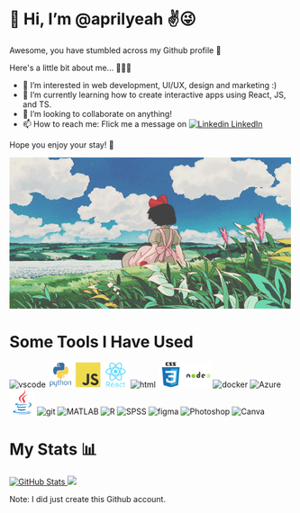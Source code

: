 # 👋 Hi, I’m @aprilyeah ✌️😜

Awesome, you have stumbled across my Github profile 🤩 

Here's a little bit about me... 💁🏻‍♀️

- 👀 I’m interested in web development, UI/UX, design and marketing :)
- 🌱 I’m currently learning how to create interactive apps using React, JS, and TS.
- 💞️ I’m looking to collaborate on anything!
- 📫 How to reach me: Flick me a message on [![Linkedin](https://i.stack.imgur.com/gVE0j.png) LinkedIn](https://www.linkedin.com/in/aprilchen64/)

Hope you enjoy your stay! 🥰

![chill](Ghibli-1-chill.gif)

# Some Tools I Have Used

<p align="left">
<img src="https://cdn.jsdelivr.net/gh/devicons/devicon/icons/vscode/vscode-original.svg" alt="vscode" width="45" height="45"/>
<img src="https://raw.githubusercontent.com/devicons/devicon/master/icons/python/python-original-wordmark.svg" alt="python" width="45" height="45" />
<img src="https://raw.githubusercontent.com/devicons/devicon/master/icons/javascript/javascript-original.svg" alt="javascript" width="45" height="45" />
<img src="https://raw.githubusercontent.com/devicons/devicon/master/icons/react/react-original-wordmark.svg" alt="react" width="45" height="45" />
<img src="https://cdn.jsdelivr.net/gh/devicons/devicon/icons/html5/html5-original.svg" alt="html" width="45" height="45"/>
<img src="https://raw.githubusercontent.com/devicons/devicon/master/icons/css3/css3-original-wordmark.svg" alt="css3" width="45" height="45" />
<img src="https://raw.githubusercontent.com/devicons/devicon/master/icons/nodejs/nodejs-original-wordmark.svg" alt="nodejs" width="45" height="45" />
<img src="https://cdn.jsdelivr.net/gh/devicons/devicon/icons/docker/docker-original.svg" alt="docker" width="45" height="45"/>
<img src="https://cdn.jsdelivr.net/gh/devicons/devicon/icons/azure/azure-original.svg" alt="Azure" width="45" height="45"/>
<img src="https://raw.githubusercontent.com/devicons/devicon/master/icons/java/java-original.svg" alt="java" width="45" height="45" />
<img src="https://cdn.jsdelivr.net/gh/devicons/devicon/icons/git/git-original.svg" alt="git" width="45" height="45"/> 
<img src="https://cdn.jsdelivr.net/gh/devicons/devicon/icons/matlab/matlab-original.svg" alt="MATLAB" width="45" height="45"/>  
<img src="https://cdn4.iconfinder.com/data/icons/logos-and-brands/512/285_R_Project_logo-256.png" alt="R" width="45" height="45"/>   
<img src="https://cdn.jsdelivr.net/gh/devicons/devicon/icons/spss/spss-original.svg" alt="SPSS" width="45" height="45"/>   
<img src="https://cdn.jsdelivr.net/gh/devicons/devicon/icons/figma/figma-original.svg" alt="figma" width="45" height="45"/>  
<img src="https://cdn.jsdelivr.net/gh/devicons/devicon/icons/photoshop/photoshop-plain.svg" alt="Photoshop" width="45" height="45"/>  
<img src="https://cdn.jsdelivr.net/gh/devicons/devicon/icons/canva/canva-original.svg" alt="Canva" width="45" height="45"/>  

</p>


# My Stats 📊
<a href="https://github.com/aprilyeah">
<!--  <img height="180em" src="https://github-readme-stats.vercel.app/api?username=aprilyeah&theme=default&show_icons=true" /> -->
  <img height="180em" src="https://github-readme-streak-stats.herokuapp.com/?user=aprilyeah" alt="GitHub Stats" />
  <img height="180em" src="https://github-readme-stats.vercel.app/api/top-langs/?username=aprilyeah&theme=default&layout=compact" />
  <!-- <b><em>Programming activity (Last 7 days):</em></b> <br/>
    <img src="https://github-readme-stats.vercel.app/api/wakatime?username=aprilyeah" alt="WakaTime" /> -->
</a>

Note: I did just create this Github account. 


<!---
aprilyeah/aprilyeah is a ✨ special ✨ repository because its `README.md` (this file) appears on your GitHub profile.
You can click the Preview link to take a look at your changes.
--->
